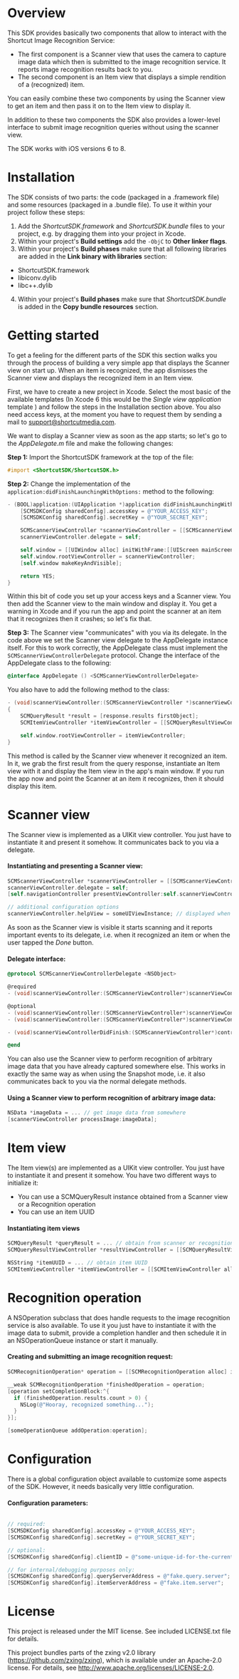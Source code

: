 # Overview

This SDK provides basically two components that allow to interact with the Shortcut Image Recognition Service:
- The first component is a Scanner view that uses the camera to capture image data which then is submitted to the image recognition service. It reports image recognition results back to you.
- The second component is an Item view that displays a simple rendition of a (recognized) item.

You can easily combine these two components by using the Scanner view to get an item and then pass it on to the Item view to display it.

In addition to these two components the SDK also provides a lower-level interface to submit image recognition queries without using the scanner view.

The SDK works with iOS versions 6 to 8.


# Installation

The SDK consists of two parts: the code (packaged in a .framework file) and some resources (packaged in a .bundle file). To use it within your project follow these steps:

1. Add the *ShortcutSDK.framework* and *ShortcutSDK.bundle* files to your project, e.g. by dragging them into your project in Xcode.
2. Within your project's **Build settings** add the `-ObjC` to **Other linker flags**.
3. Within your project's **Build phases** make sure that all following libraries are added in the **Link binary with libraries** section:
  - ShortcutSDK.framework
  - libiconv.dylib
  - libc++.dylib
4. Within your project's **Build phases** make sure that *ShortcutSDK.bundle* is added in the **Copy bundle resources** section.


# Getting started

To get a feeling for the different parts of the SDK this section walks you through the process of building a very simple app that displays the Scanner view on start up. When an item is recognized, the app dismisses the Scanner view and displays the recognized item in an Item view.

First, we have to create a new project in Xcode. Select the most basic of the available templates (In Xcode 6 this would be the *Single view application* template ) and follow the steps in the Installation section above.
You also need access keys, at the moment you have to request them by sending a mail to support@shortcutmedia.com.

We want to display a Scanner view as soon as the app starts; so let's go to the *AppDelegate.m* file and make the following changes:

**Step 1:** Import the ShortcutSDK framework at the top of the file:

```objective-c
#import <ShortcutSDK/ShortcutSDK.h>
```

**Step 2:** Change the implementation of the `application:didFinishLaunchingWithOptions:` method to the following:

```objective-c
- (BOOL)application:(UIApplication *)application didFinishLaunchingWithOptions:(NSDictionary *)launchOptions {
    [SCMSDKConfig sharedConfig].accessKey = @"YOUR_ACCESS_KEY";
    [SCMSDKConfig sharedConfig].secretKey = @"YOUR_SECRET_KEY";

    SCMScannerViewController *scannerViewController = [[SCMScannerViewController alloc] init];
    scannerViewController.delegate = self;

    self.window = [[UIWindow alloc] initWithFrame:[[UIScreen mainScreen] bounds]];
    self.window.rootViewController = scannerViewController;
    [self.window makeKeyAndVisible];

    return YES;
}
```

Within this bit of code you set up your access keys and a Scanner view. You then add the Scanner view to the main window and display it.
You get a warning in Xcode and if you run the app and point the scanner at an item that it recognizes then it crashes; so let's fix that.

**Step 3:** The Scanner view "communicates" with you via its delegate. In the code above we set the Scanner view delegate to the AppDelegate instance itself. For this to work correctly, the AppDelegate class must implement the `SCMScannerViewControllerDelegate` protocol. Change the interface of the AppDelegate class to the following:

```objective-c
@interface AppDelegate () <SCMScannerViewControllerDelegate>
```

You also have to add the following method to the class:

```objective-c
- (void)scannerViewController:(SCMScannerViewController *)scannerViewController recognizedQuery:(SCMQueryResponse *)response atLocation:(CLLocation *)location fromImage:(NSData *)imageData
{
    SCMQueryResult *result = [response.results firstObject];
    SCMItemViewController *itemViewController = [[SCMQueryResultViewController alloc] initWithQueryResult:result];

    self.window.rootViewController = itemViewController;
}
```

This method is called by the Scanner view whenever it recognized an item. In it, we grab the first result from the query response, instantiate an Item view with it and display the Item view in the app's main window.
If you run the app now and point the Scanner at an item it recognizes, then it should display this item.


# Scanner view

The Scanner view is implemented as a UIKit view controller. You just have to instantiate it and present it somehow. It communicates back to you via a delegate.

#### Instantiating and presenting a Scanner view:

```objective-c
SCMScannerViewController *scannerViewController = [[SCMScannerViewController alloc] init];
scannerViewController.delegate = self;
[self.navigationController presentViewController:self.scannerViewController animated:YES completion:nil];

// additional configuration options
scannerViewController.helpView = someUIViewInstance; // displayed when the help button in the scanner is tapped
```


As soon as the Scanner view is visible it starts scanning and it reports important events to its delegate, i.e. when it recognized an item or when the user tapped the *Done* button.

#### Delegate interface:

```objective-c
@protocol SCMScannerViewControllerDelegate <NSObject>

@required
- (void)scannerViewController:(SCMScannerViewController*)scannerViewController recognizedQuery:(SCMQueryResponse*)response atLocation:(CLLocation*)location fromImage:(NSData*)imageData;

@optional
- (void)scannerViewController:(SCMScannerViewController*)scannerViewController recognizedBarcode:(NSString*)text atLocation:(CLLocation*)location;
- (void)scannerViewController:(SCMScannerViewController*)scannerViewController capturedSingleImageWhileOffline:(NSData*)imageData atLocation:(CLLocation*)location;

- (void)scannerViewControllerDidFinish:(SCMScannerViewController*)controller;

@end
```


You can also use the Scanner view to perform recognition of arbitrary image data that you have already captured somewhere else. This works in exactly the same way as when using the Snapshot mode, i.e. it also communicates back to you via the normal delegate methods.

#### Using a Scanner view to perform recognition of arbitrary image data:

```objective-c
NSData *imageData = ... // get image data from somewhere
[scannerViewController processImage:imageData];
```


# Item view

The Item view(s) are implemented as a UIKit view controller. You just have to instantiate it and present it somehow. You have two different ways to initialize it:
- You can use a SCMQueryResult instance obtained from a Scanner view or a Recognition operation
- You can use an item UUID

#### Instantiating item views

```objective-c
SCMQueryResult *queryResult = ... // obtain from scanner or recognition operation
SCMQueryResultViewController *resultViewController = [[SCMQueryResultViewController alloc] initWithQueryResult:queryResult];

NSString *itemUUID = ... // obtain item UUID
SCMItemViewController *itemViewController = [[SCMItemViewController alloc] initWithItemUUID:itemUUID];
```


# Recognition operation

A NSOperation subclass that does handle requests to the image recognition service is also available. To use it you just have to instantiate it with the image data to submit, provide a completion handler and then schedule it in an NSOperationQueue instance or start it manually.

#### Creating and submitting an image recognition request:

```objective-c
SCMRecognitionOperation* operation = [[SCMRecognitionOperation alloc] initWithImageData:imageData location:someCLLocation];

__weak SCMRecognitionOperation *finishedOperation = operation;
[operation setCompletionBlock:^{
  if (finishedOperation.results.count > 0) {
    NSLog(@"Hooray, recognized something...");
  }
}];

[someOperationQueue addOperation:operation];
```


# Configuration

There is a global configuration object available to customize some aspects of the SDK. However, it needs basically very little configuration.

#### Configuration parameters:

```objective-c

// required:
[SCMSDKConfig sharedConfig].accessKey = @"YOUR_ACCESS_KEY";
[SCMSDKConfig sharedConfig].secretKey = @"YOUR_SECRET_KEY";

// optional:
[SCMSDKConfig sharedConfig].clientID = @"some-unique-id-for-the-current-device";

// for internal/debugging purposes only:
[SCMSDKConfig sharedConfig].queryServerAddress = @"fake.query.server";
[SCMSDKConfig sharedConfig].itemServerAddress = @"fake.item.server";

```



# License
This project is released under the MIT license. See included LICENSE.txt file for details.

This project bundles parts of the zxing v2.0 library (https://github.com/zxing/zxing), which is available under an Apache-2.0 license. For details, see http://www.apache.org/licenses/LICENSE-2.0.
